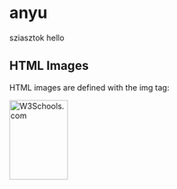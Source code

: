 # anyu
sziasztok hello
<!DOCTYPE html>
<html>
<body>

<h2>HTML Images</h2>
<p>HTML images are defined with the img tag:</p>

<img src="https://polopij56.github.io/anyu/Image_1631681465552.jpg" alt="W3Schools.com" width="104" height="142">

</body>
</html>
